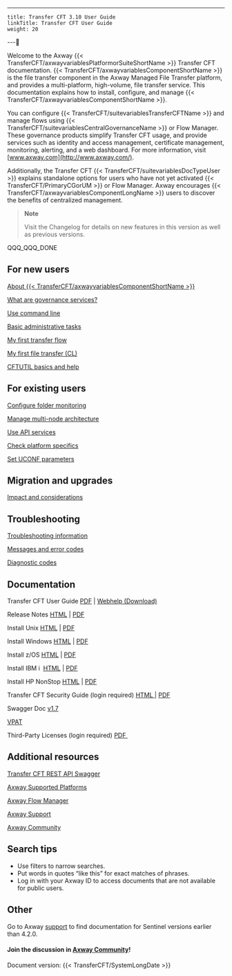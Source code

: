 ---
    title: Transfer CFT 3.10 User Guide 
    linkTitle: Transfer CFT User Guide
    weight: 20
---

Welcome to the Axway {{< TransferCFT/axwayvariablesPlatformorSuiteShortName  >}} Transfer CFT documentation. {{< TransferCFT/axwayvariablesComponentShortName  >}} is the file transfer component in the Axway Managed File Transfer platform, and provides a multi-platform, high-volume, file transfer service. This documentation explains how to install, configure, and manage {{< TransferCFT/axwayvariablesComponentShortName  >}}.

You can configure {{< TransferCFT/suitevariablesTransferCFTName  >}} and manage flows using {{< TransferCFT/suitevariablesCentralGovernanceName  >}} or Flow Manager. These governance products simplify Transfer CFT usage, and provide services such as identity and access management, certificate management, monitoring, alerting, and a web dashboard. For more information, visit [www.axway.com](http://www.axway.com/).

Additionally, the Transfer CFT {{< TransferCFT/suitevariablesDocTypeUser  >}} explains standalone options for users who have not yet activated {{< TransferCFT/PrimaryCGorUM  >}} or Flow Manager. Axway encourages {{< TransferCFT/axwayvariablesComponentLongName  >}} users to discover the benefits of centralized management.

> **Note**
>
> Visit the Changelog for details on new features in this version as well as previous versions.

QQQ\_QQQ\_DONE

## For new users

[About {{< TransferCFT/axwayvariablesComponentShortName  >}}](overview_intro/about_transfer_cft)

<a href="overview_intro/c_cg_concepts" class="hyperlink">What are governance services?</a>

[Use command line](c_intro_userinterfaces/about_cftutil)

[Basic administrative tasks](admin_intro/start_stop_cft)

<a href="gettingstarted_intro/my_first_transfer_flow_using_cg" class="MCXref xref">My first transfer flow</a>

<a href="gettingstarted_intro/my_first_file_transfer" class="MCXref xref">My first file transfer (CL)</a>

[CFTUTIL basics and help](gettingstarted_intro/my_first_transfer_flow_using_cg)

## For existing users

[Configure folder monitoring](app_integration_intro/intro_folder_monitor/configure_folder_monitoring)

[Manage multi-node architecture](about_multinode)

[Use API services](cft_intro_install/about_this_document_zos/using_apis)

[Check platform specifics]()

[Set UCONF parameters](admin_intro/uconf/uconf_directory)

## Migration and upgrades

[Impact and considerations](cft_intro_install/mig_impact_considerations)

## Troubleshooting

[Troubleshooting information](troubleshoot_intro)

[Messages and error codes](troubleshoot_intro/messages_and_error_codes_start_here)

[Diagnostic codes](troubleshoot_intro/messages_and_error_codes_start_here/diagi_diagnostic_codes)

## Documentation

Transfer CFT User Guide [PDF](https://docs.axway.com/bundle/TransferCFT_38_UsersGuide_allOS_en_PDF/resource/Transfer_CFT_UsersGuide_allOS_en.pdf) | [Webhelp (Download)]()

Release Notes [HTML](https://docs.axway.com/bundle/TransferCFT_38_ReleaseNotes_allOS_en_HTML5/page/Content/release_notes/Transfer_CFT_ReleaseNotes_allOS_en.htm) | [PDF](https://docs.axway.com/bundle/TransferCFT_38_ReleaseNotes_allOS_en_PDF/resource/Transfer_CFT_ReleaseNotes_allOS_en.pdf)

Install Unix [HTML](https://docs.axway.com/bundle/TransferCFT_38_UsersGuide_allOS_en_HTML5/page/Content/UNIX/unix_install_start_here.htm) | [PDF](https://docs.axway.com/bundle/TransferCFT_38_InstallationGuide_unix_en_PDF/resource/TransferCFT_InstallationGuide_unix_en.pdf)

Install Windows [HTML](https://docs.axway.com/bundle/TransferCFT_38_UsersGuide_allOS_en_HTML5/page/Content/Windows/Windows/windows_install_start_here.htm) | [PDF](https://docs.axway.com/bundle/TransferCFT_38_InstallationGuide_windows_en_PDF/resource/TransferCFT_InstallationGuide_windows_en.pdf)

Install z/OS [HTML](https://docs.axway.com/bundle/TransferCFT_38_UsersGuide_allOS_en_HTML5/page/Content/cft_installation/about_this_document_zos.htm) | [PDF](https://docs.axway.com/bundle/TransferCFT_38_InstallationGuide_mvs_en_PDF/resource/TransferCFT_InstallationGuide_mvs_en.pdf)

Install IBM i  [HTML](https://docs.axway.com/bundle/TransferCFT_38_UsersGuide_allOS_en_HTML5/page/Content/cft_installation/about_this_document_ibmi.htm) | [PDF](https://docs.axway.com/bundle/TransferCFT_38_InstallationGuide_os400_en_PDF/resource/TransferCFT_InstallationGuide_os400_en.pdf)

Install HP NonStop [HTML](https://docs.axway.com/bundle/TransferCFT_38_UsersGuide_allOS_en_HTML5/page/Content/HP_NS/preface.htm) | [PDF](https://docs.axway.com/bundle/TransferCFT_38_InstallationGuide_hp_nonstop_en_PDF/resource/TransferCFT_InstallationGuide_hp_nonstop_en.pdf)

Transfer CFT Security Guide (login required) [HTML ](https://docs.axway.com/bundle/TransferCFT_38_SecurityGuide_allOS_en_HTML5/page/Content/AxwayStartsecurity.htm)| [PDF](https://docs.axway.com/bundle/TransferCFT_38_SecurityGuide_allOS_en_PDF/resource/Transfer_CFT_SecurityGuide_allOS_en.pdf)

Swagger Doc [v1.7](http://apidocs.axway.com/swagger-ui/index.html?productname=transfercft&productversion=3.8&filename=transfercft-swagger-api.json)

[VPAT](https://docs.axway.com/bundle/AccessibilityVPATS_allOS_en_HTML5/page/Content/accessibility.htm)

Third-Party Licenses (login required) [PDF ](https://support.axway.com/en/documents/document-details/id/1448127)

## Additional resources

<a href="https://apidocs.axway.com/swagger-ui/index.html?productname=transfercft&amp;productversion=3.8&amp;filename=transfercft-swagger-api.json" class="hyperlink">Transfer CFT REST API Swagger</a>

<a href="https://docs.axway.com/bundle/Axway_Products_SupportedPlatforms_allOS_en/resource/Axway_Products_SupportedPlatforms_allOS_en.pdf" class="hyperlink">Axway Supported Platforms</a>

<a href="https://apidocs.axway.com/swagger-ui/index.html?productname=transfercft&amp;productversion=3.8&amp;filename=transfercft-swagger-api.json" class="hyperlink">Axway Flow Manager</a>

<a href="https://support.axway.com/" class="hyperlink">Axway Support</a>

<a href="https://community.axway.com/s/" class="hyperlink">Axway Community</a>

## Search tips

- Use filters to narrow searches.
- Put words in quotes “like this” for exact matches of phrases.
- Log in with your Axway ID to access documents that are not available for public users.

## Other

Go to Axway [support](https://support.axway.com/) to find documentation for Sentinel versions earlier than 4.2.0.

#### Join the discussion in [Axway Community](https://community.axway.com)!  

Document version: {{< TransferCFT/SystemLongDate  >}}
